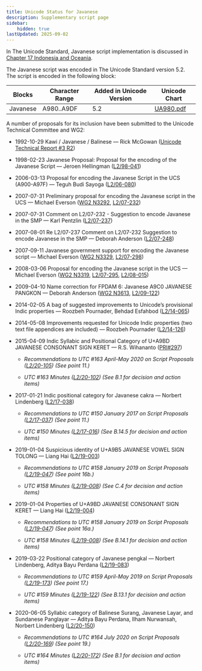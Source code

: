 ```yaml
---
title: Unicode Status for Javanese
description: Supplementary script page
sidebar:
    hidden: true
lastUpdated: 2025-09-02
---
```


In The Unicode Standard, Javanese script implementation is discussed in [Chapter 17 Indonesia and Oceania](http://www.unicode.org/versions/latest/ch17.pdf).

[comment]: # (end of intro)

[comment]: # (start of blocks)

The Javanese script was encoded in The Unicode Standard version 5.2. The script is encoded in the following block:

| Blocks | Character Range | Added in Unicode Version | Unicode Chart |
| ------ | --------------- | ------------------------ | ------------- |
| Javanese | A980..A9DF | 5.2 | [UA980.pdf](http://www.unicode.org/charts/PDF/UA980.pdf) |

[comment]: # (end of blocks)

[comment]: # (start of chars)



[comment]: # (end of chars)

[comment]: # (start of rest)

A number of proposals for its inclusion have been submitted to the Unicode Technical Committee and WG2:

- 1992-10-29 Kawi / Javanese / Balinese — Rick McGowan ([Unicode Technical Report #3 R2](http://www.unicode.org/reports/tr3-2/))

- 1998-02-23 Javanese Proposal: Proposal for the encoding of the Javanese Script — Jeroen Hellingman ([L2/98-041](http://www.unicode.org/L2/L1998/98041.pdf))

- 2006-03-13 Proposal for encoding the Javanese Script in the UCS (A900-A97F) — Teguh Budi Sayoga ([L2/06-080](http://www.unicode.org/cgi-bin/GetMatchingDocs.pl?L2/06-080))

- 2007-07-31 Preliminary proposal for encoding the Javanese script in the UCS — Michael Everson ([WG2 N3292](https://www.unicode.org/wg2/docs/n3292.pdf), [L2/07-232](http://www.unicode.org/cgi-bin/GetMatchingDocs.pl?L2/07-232))

- 2007-07-31 Comment on L2/07-232 - Suggestion to encode Javanese in the SMP — Karl Pentzlin ([L2/07-237](http://www.unicode.org/cgi-bin/GetMatchingDocs.pl?L2/07-237))

- 2007-08-01 Re L2/07-237 Comment on L2/07-232 Suggestion to encode Javanese in the SMP  — Deborah Anderson ([L2/07-248](http://www.unicode.org/cgi-bin/GetMatchingDocs.pl?L2/07-248))

- 2007-09-11 Javanese government support for encoding the Javanese script — Michael Everson ([WG2 N3329](https://www.unicode.org/wg2/docs/n3329.pdf), [L2/07-298](http://www.unicode.org/cgi-bin/GetMatchingDocs.pl?L2/07-298))

- 2008-03-06 Proposal for encoding the Javanese script in the UCS — Michael Everson ([WG2 N3319](https://www.unicode.org/wg2/docs/n3319.pdf), [L2/07-295](http://www.unicode.org/cgi-bin/GetMatchingDocs.pl?L2/07-295), [L2/08-015](http://www.unicode.org/cgi-bin/GetMatchingDocs.pl?L2/08-015))

- 2009-04-10 Name correction for FPDAM 6: Javanese A9C0 JAVANESE PANGKON — Deborah Anderson ([WG2 N3613](https://www.unicode.org/wg2/docs/n3613.pdf), [L2/09-122](http://www.unicode.org/cgi-bin/GetMatchingDocs.pl?L2/09-122))

- 2014-02-05 A bag of suggested improvements to Unicode’s provisional Indic properties — Roozbeh Pournader, Behdad Esfahbod ([L2/14-065](http://www.unicode.org/cgi-bin/GetMatchingDocs.pl?L2/14-065))

- 2014-05-08 Improvements requested for Unicode Indic properties (two text file appendices are included)  — Roozbeh Pournader ([L2/14-126](http://www.unicode.org/cgi-bin/GetMatchingDocs.pl?L2/14-126))

- 2015-04-09 Indic Syllabic and Positional Category of U+A9BD JAVANESE CONSONANT SIGN KERET — R.S. Wihananto ([PRI#297](http://www.unicode.org/review/pri297/))

  - _Recommendations to UTC #163 April-May 2020 on Script Proposals ([L2/20-105](https://www.unicode.org/L2/L2020/20105-script-adhoc-rept.pdf)) (See point 11.)_

  - _UTC #163 Minutes ([L2/20-102](https://www.unicode.org/L2/L2020/20102.htm)) (See B.1 for decision and action items)_

- 2017-01-21 Indic positional category for Javanese cakra — Norbert Lindenberg ([L2/17-038](http://www.unicode.org/cgi-bin/GetMatchingDocs.pl?L2/17-038))

  - _Recommendations to UTC #150 January 2017 on Script Proposals ([L2/17-037](http://www.unicode.org/L2/L2017/17037-script-ad-hoc.pdf)) (See point 11.)_

  - _UTC #150 Minutes ([L2/17-016](http://www.unicode.org/L2/L2017/17016.htm)) (See B.14.5 for decision and action items)_

- 2019-01-04 Suspicious identity of U+A9B5 JAVANESE VOWEL SIGN TOLONG — Liang Hai ([L2/19-003](http://www.unicode.org/cgi-bin/GetMatchingDocs.pl?L2/19-003))

  - _Recommendations to UTC #158 January 2019 on Script Proposals ([L2/19-047](https://www.unicode.org/L2/L2019/19047-script-adhoc-recs.pdf)) (See point 16b.)_

  - _UTC #158 Minutes ([L2/19-008](https://www.unicode.org/L2/L2019/19008.htm)) (See C.4 for decision and action items)_

- 2019-01-04 Properties of U+A9BD JAVANESE CONSONANT SIGN KERET — Liang Hai ([L2/19-004](http://www.unicode.org/cgi-bin/GetMatchingDocs.pl?L2/19-004))

  - _Recommendations to UTC #158 January 2019 on Script Proposals ([L2/19-047](https://www.unicode.org/L2/L2019/19047-script-adhoc-recs.pdf)) (See point 16a.)_

  - _UTC #158 Minutes ([L2/19-008](https://www.unicode.org/L2/L2019/19008.htm)) (See B.14.1 for decision and action items)_

- 2019-03-22 Positional category of Javanese pengkal — Norbert Lindenberg, Aditya Bayu Perdana ([L2/19-083](http://www.unicode.org/cgi-bin/GetMatchingDocs.pl?L2/19-083))

  - _Recommendations to UTC #159 April-May 2019 on Script Proposals ([L2/19-173](http://www.unicode.org/L2/L2019/19173-script-adhoc-recs.pdf)) (See point 17.)_

  - _UTC #159 Minutes ([L2/19-122](http://www.unicode.org/L2/L2019/19122.htm)) (See B.13.1 for decision and action items)_

- 2020-06-05 Syllabic category of Balinese Surang, Javanese Layar, and Sundanese Panglayar — Aditya Bayu Perdana, Ilham Nurwansah, Norbert Lindenberg     ([L2/20-150](http://www.unicode.org/cgi-bin/GetMatchingDocs.pl?L2/20-150))

  - _Recommendations to UTC #164 July 2020 on Script Proposals ([L2/20-169](https://www.unicode.org/L2/L2020/20169-script-adhoc-rept.pdf)) (See point 19.)_

  - _UTC #164 Minutes ([L2/20-172](https://www.unicode.org/L2/L2020/20172.htm)) (See B.1 for decision and action items)_
